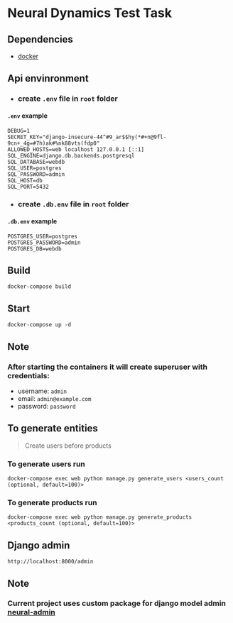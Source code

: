 # Neural Dynamics Test Task

## Dependencies

- [docker](https://docs.docker.com/get-docker/)

## Api envinronment

- ### create `.env` file in `root` folder

#### `.env` example

```dosini
DEBUG=1
SECRET_KEY="django-insecure-44^#9_ar$$hy(*#+n@9fl-9cn+_4g=#7h)ak#%nk88vts(fdp0"
ALLOWED_HOSTS=web localhost 127.0.0.1 [::1]
SQL_ENGINE=django.db.backends.postgresql
SQL_DATABASE=webdb
SQL_USER=postgres
SQL_PASSWORD=admin
SQL_HOST=db
SQL_PORT=5432
```

- ### create `.db.env` file in `root` folder

#### `.db.env` example

```dosini
POSTGRES_USER=postgres
POSTGRES_PASSWORD=admin
POSTGRES_DB=webdb
```

## Build

```shell
docker-compose build
```

## Start

```shell
docker-compose up -d
```

## Note

### After starting the containers it will create superuser with credentials:

- username: `admin`
- email: `admin@example.com`
- password: `password`

## To generate entities

> Create users before products

### To generate users run

```shell
docker-compose exec web python manage.py generate_users <users_count (optional, default=100)>
```

### To generate products run

```shell
docker-compose exec web python manage.py generate_products <products_count (optional, default=100)>
```

## Django admin

```shell
http://localhost:8000/admin
```

## Note

### Current project uses custom package for django model admin [neural-admin](https://pypi.org/project/neural-admin/)
